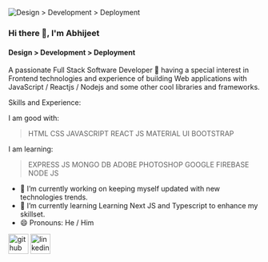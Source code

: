 ![Design > Development > Deployment](https://semidotinfotech.com/web/images/frontend_banner.jpg)

### Hi there 👋, I'm Abhijeet
#### Design > Development > Deployment

A passionate Full Stack Software Developer 🚀 having a special interest in Frontend technologies and experience of building Web applications with JavaScript / Reactjs / Nodejs and some other cool libraries and frameworks.

Skills and Experience:

I am good with: 

> HTML
> CSS
> JAVASCRIPT
> REACT JS
> MATERIAL UI 
> BOOTSTRAP

I am learning:

> EXPRESS JS
> MONGO DB
> ADOBE PHOTOSHOP
> GOOGLE FIREBASE
> NODE JS


- 🔭 I’m currently working on keeping myself updated with new technologies trends. 
- 🌱 I’m currently learning  Learning Next JS and Typescript to enhance my skillset. 
- 😄 Pronouns: He / Him 


[<img src='https://cdn.jsdelivr.net/npm/simple-icons@3.0.1/icons/github.svg' alt='github' height='40'>](https://github.com/codingtech390)  [<img src='https://cdn.jsdelivr.net/npm/simple-icons@3.0.1/icons/linkedin.svg' alt='linkedin' height='40'>](https://www.linkedin.com/in/https://www.linkedin.com/in/abhijeet390//)  
 
